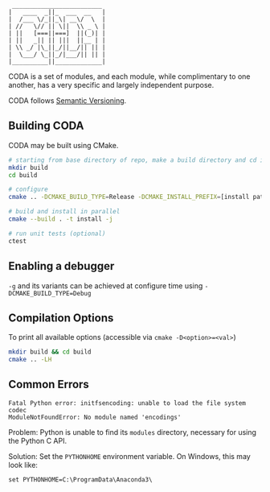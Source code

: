      _________________________
    |   ____  _||_  ___  __   |
    |  /___ \/_||_\| __\/  \  |
    | //   \// || \||  \\ _ \ |
    | ||   [===||===]  ||(_)| |
    | ||   _|| || |||  ||__ | |
    | \\ _/ |\_||_/||__/|| || |
    |  \___/ \_||_/|___/|| || |
    |__________||_____________|

CODA is a set of modules, and each module, while complimentary to one another, has
a very specific and largely independent purpose.

CODA follows [Semantic Versioning](https://semver.org/).

Building CODA
--------------

CODA may be built using CMake.
```sh
# starting from base directory of repo, make a build directory and cd into it
mkdir build
cd build

# configure
cmake .. -DCMAKE_BUILD_TYPE=Release -DCMAKE_INSTALL_PREFIX=[install path]

# build and install in parallel
cmake --build . -t install -j

# run unit tests (optional)
ctest
```

Enabling a debugger
-------------------
`-g` and its variants can be achieved at configure time using `-DCMAKE_BUILD_TYPE=Debug`

Compilation Options
-------------------
To print all available options (accessible via `cmake -D<option>=<val>`)
```sh
mkdir build && cd build
cmake .. -LH
```

Common Errors
-------------
    Fatal Python error: initfsencoding: unable to load the file system codec
    ModuleNotFoundError: No module named 'encodings'

Problem: Python is unable to find its `modules` directory, necessary for using the Python C API.

Solution: Set the `PYTHONHOME` environment variable. On Windows, this may look like:

    set PYTHONHOME=C:\ProgramData\Anaconda3\
